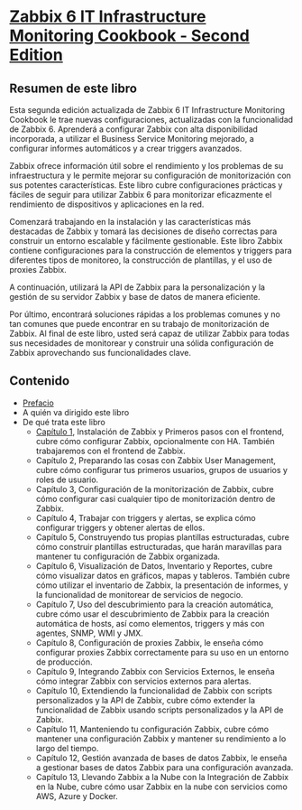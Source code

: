 # [Zabbix 6 IT Infrastructure Monitoring Cookbook - Second Edition](https://www.packtpub.com/product/zabbix-6-it-infrastructure-monitoring-cookbook-second-edition/ "Zabbix 6 IT Infrastructure Monitoring Cookbook - Second Edition")

## Resumen de este libro
Esta segunda edición actualizada de Zabbix 6 IT Infrastructure Monitoring Cookbook le trae nuevas configuraciones, actualizadas con la funcionalidad de Zabbix 6. Aprenderá a configurar Zabbix con alta disponibilidad incorporada, a utilizar el Business Service Monitoring mejorado, a configurar informes automáticos y a crear triggers avanzados. 

Zabbix ofrece información útil sobre el rendimiento y los problemas de su infraestructura y le permite mejorar su configuración de monitorización con sus potentes características. Este libro cubre configuraciones prácticas y fáciles de seguir para utilizar Zabbix 6 para monitorizar eficazmente el rendimiento de dispositivos y aplicaciones en la red. 

Comenzará trabajando en la instalación y las características más destacadas de Zabbix y tomará las decisiones de diseño correctas para construir un entorno escalable y fácilmente gestionable. Este libro Zabbix contiene configuraciones para la construcción de elementos y triggers para diferentes tipos de monitoreo, la construcción de plantillas, y el uso de proxies Zabbix. 

A continuación, utilizará la API de Zabbix para la personalización y la gestión de su servidor Zabbix y base de datos de manera eficiente. 

Por último, encontrará soluciones rápidas a los problemas comunes y no tan comunes que puede encontrar en su trabajo de monitorización de Zabbix. Al final de este libro, usted será capaz de utilizar Zabbix para todas sus necesidades de monitorear y construir una sólida configuración de Zabbix aprovechando sus funcionalidades clave.


## Contenido

* [Prefacio](https://github.com/terracenter/doc-zabbix-v6/blob/main/00.Prefacio.md)
* A quién va dirigido este libro
* De qué trata este libro
  * [Capítulo 1](https://github.com/terracenter/doc-zabbix-v6/blob/main/01.%20Cap%C3%ADtulo:%20Instalaci%C3%B3n%20de%20Zabbix%20y%20primeros%20pasos%20con%20el%20frontend.md), Instalación de Zabbix y Primeros pasos con el frontend, cubre cómo configurar Zabbix, opcionalmente con HA. También trabajaremos con el frontend de Zabbix.
  * Capítulo 2, Preparando las cosas con Zabbix User Management, cubre cómo configurar tus primeros usuarios, grupos de usuarios y roles de usuario.
  * Capítulo 3, Configuración de la monitorización de Zabbix, cubre cómo configurar casi cualquier tipo de monitorización dentro de Zabbix.
  * Capítulo 4, Trabajar con triggers y alertas, se explica cómo configurar triggers y obtener alertas de ellos.
  * Capítulo 5, Construyendo tus propias plantillas estructuradas, cubre cómo construir plantillas estructuradas, que harán maravillas para mantener tu configuración de Zabbix organizada.
  * Capítulo 6, Visualización de Datos, Inventario y Reportes, cubre cómo visualizar datos en gráficos, mapas y tableros. También cubre cómo utilizar el inventario de Zabbix, la presentación de informes, y la funcionalidad de monitorear de servicios de negocio.
  * Capítulo 7, Uso del descubrimiento para la creación automática, cubre cómo usar el descubrimiento de Zabbix para la creación automática de hosts, así como elementos, triggers y más con agentes, SNMP, WMI y JMX.
  * Capítulo 8, Configuración de proxies Zabbix, le enseña cómo configurar proxies Zabbix correctamente para su uso en un entorno de producción.
  * Capítulo 9, Integrando Zabbix con Servicios Externos, le enseña cómo integrar Zabbix con servicios externos para alertas.
  * Capítulo 10, Extendiendo la funcionalidad de Zabbix con scripts personalizados y la API de Zabbix, cubre cómo extender la funcionalidad de Zabbix usando scripts personalizados y la API de Zabbix.
  * Capítulo 11, Manteniendo tu configuración Zabbix, cubre cómo mantener una configuración Zabbix y mantener su rendimiento a lo largo del tiempo.
  * Capítulo 12, Gestión avanzada de bases de datos Zabbix, le enseña a gestionar bases de datos Zabbix para una configuración avanzada.
  * Capítulo 13, Llevando Zabbix a la Nube con la Integración de Zabbix en la Nube, cubre cómo usar Zabbix en la nube con servicios como AWS, Azure y Docker.
